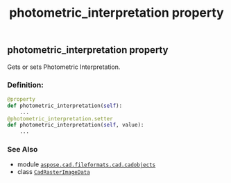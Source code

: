 ﻿---
title: photometric_interpretation property
second_title: Aspose.CAD for Python via .NET API References
description: 
type: docs
weight: 210
url: /python-net/aspose.cad.fileformats.cad.cadobjects/cadrasterimagedata/photometric_interpretation/
is_root: false
---

## photometric_interpretation property


Gets or sets Photometric Interpretation.
### Definition:
```python
@property
def photometric_interpretation(self):
    ...
@photometric_interpretation.setter
def photometric_interpretation(self, value):
    ...
```

### See Also
* module [`aspose.cad.fileformats.cad.cadobjects`](../../)
* class [`CadRasterImageData`](/cad/python-net/aspose.cad.fileformats.cad.cadobjects/cadrasterimagedata)
